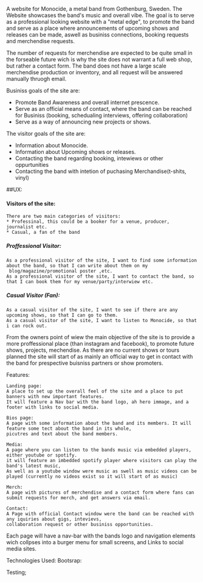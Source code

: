 A website for Monocide, a metal band from Gothenburg, Sweden. The Website showcases the band's music and overall vibe.
The goal is to serve as a professional looking website with a "metal edge", to promote the band and serve as a place where
announcements of upcoming shows and releases can be made, aswell as businiss connections, booking requests and merchendise requests.

The number of requests for merchendise are expected to be quite small in the forseable future wich is why the site does not
warrant a full web shop, but rather a contact form. The band does not have a large scale merchendise production or inventory,
and all request will be answered manually thruogh email.

Businiss goals of the site are:
* Promote Band Awareness and overall internet prescence.
* Serve as an official means of contact, where the band can be reached for Businiss (booking, schedualing interviews, offering collaboration) 
* Serve as a way of announcing new projects or shows.

The visitor goals of the site are:
* Information about Monocide.
* Information about Upcoming shows or releases.
* Contacting the band regarding booking, intewiews or other oppurtunities
* Contacting the band with intetion of puchasing Merchandise(t-shits, vinyl)

##UX:
####  Visitors of the site:
    There are two main categories of visitors:
    * Professinal, this could be a booker for a venue, producer, journalist etc.
    * Casual, a fan of the band

##### Proffessional Visitor:
    As a professional visitor of the site, I want to find some information about the band, so that I can write about them on my
     blog/magazine/promotional poster ,etc.
    As a professional visitor of the site, I want to contact the band, so that I can book them for my venue/party/interwiew etc.

#####  Casual Visitor (Fan):
    As a casual visitor of the site, I want to see if there are any upcoming shows, so that I can go to them.
    As a casual visitor of the site, I want to listen to Monocide, so that i can rock out.

From the owners point of wiew the main objective of the site is to provide a more proffessional place (than instagram and facebook),
to promote future shows, projects, mechendise. As there are no current shows or tours planned the site will start of as mainly an official
way to get in contact with the band for prespective buisniss partners or show promoters.

Features: 

	Landing page:
	A place to set up the overall feel of the site and a place to put banners with new important features. 
    It will feature a Nav bar with the band logo, ah hero immage, and a footer with links to social media.
	
	Bios page:
	A page with some information about the band and its members. It will feature some tect about the band in its whole,
    picutres and text about the band members.

	Media:
	A page where you can listen to the bands music via embedded players, either youtube or spotify.
    it will feature an imbedded spotify player where visitors can play the band's latest music,
    As well as a youtube window were music as swell as music videos can be played (currently no videos exist so it will start of as music)

	Merch:
	A page with pictures of merchendise and a contact form where fans can submit requests for merch, and get answers via email.

	Contact:
	A Page with official Contact window were the band can be reached with any iquiries about gigs, intevievs,
    collaboration request or other businiss opportunities.	


Each page will have a nav-bar with the bands logo and navigation elements wich collpses into a burger menu for small screens,
and Links to social media sites.

Technologies Used:
	Bootsrap:
	
Testing;
